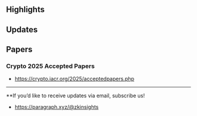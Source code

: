 ## Highlights

## Updates

## Papers
### Crypto 2025 Accepted Papers
- <https://crypto.iacr.org/2025/acceptedpapers.php>

---
**If you’d like to receive updates via email, subscribe us!

- <https://paragraph.xyz/@zkinsights>
